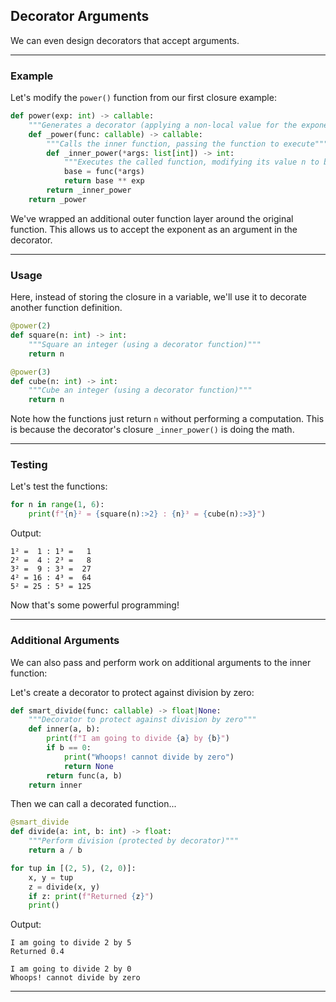 ## Decorator Arguments

We can even design decorators that accept arguments.

---

### Example

Let's modify the `power()` function from our first closure example:

```python
def power(exp: int) -> callable:
    """Generates a decorator (applying a non-local value for the exponent)"""
    def _power(func: callable) -> callable:
        """Calls the inner function, passing the function to execute"""
        def _inner_power(*args: list[int]) -> int:
            """Executes the called function, modifying its value n to be n ** exp"""
            base = func(*args)
            return base ** exp
        return _inner_power
    return _power
```

We've wrapped an additional outer function layer around the original function.
This allows us to accept the exponent as an argument in the decorator.

---

### Usage

Here, instead of storing the closure in a variable, we'll use it to decorate 
another function definition.

```python
@power(2)
def square(n: int) -> int:
    """Square an integer (using a decorator function)"""
    return n

@power(3)
def cube(n: int) -> int:
    """Cube an integer (using a decorator function)"""
    return n
```

Note how the functions just return `n` without performing a computation. 
This is because the decorator's closure `_inner_power()` is doing the math.

---

### Testing

Let's test the functions:

```python
for n in range(1, 6):
    print(f"{n}² = {square(n):>2} : {n}³ = {cube(n):>3}")
```

Output:

```
1² =  1 : 1³ =   1
2² =  4 : 2³ =   8
3² =  9 : 3³ =  27
4² = 16 : 4³ =  64
5² = 25 : 5³ = 125
```

Now that's some powerful programming!

---

### Additional Arguments

We can also pass and perform work on additional arguments to the inner 
function:

Let's create a decorator to protect against division by zero:

```python
def smart_divide(func: callable) -> float|None:
    """Decorator to protect against division by zero"""
    def inner(a, b):
        print(f"I am going to divide {a} by {b}")
        if b == 0:
            print("Whoops! cannot divide by zero")
            return None
        return func(a, b)
    return inner
```

Then we can call a decorated function...

```python
@smart_divide
def divide(a: int, b: int) -> float:
    """Perform division (protected by decorator)"""
    return a / b

for tup in [(2, 5), (2, 0)]:
    x, y = tup
    z = divide(x, y)
    if z: print(f"Returned {z}")
    print()
```

Output:

```
I am going to divide 2 by 5
Returned 0.4

I am going to divide 2 by 0
Whoops! cannot divide by zero
```

---
